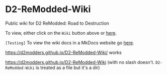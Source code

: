 # D2-ReModded-Wiki
Public wiki for D2 ReModded: Road to Destruction

To view, either click on the `Wiki` button above or [here](https://github.com/D2Modders/D2-ReModded-Wiki/wiki).

`[Testing]` To view the wiki docs in a MkDocs website go [here](https://d2modders.github.io/D2-ReModded-Wiki/).

https://d2modders.github.io/D2-ReModded-Wiki/ works

https://d2modders.github.io/D2-ReModded-Wiki (with no slash doesn't. `D2-ReModded-Wiki` is treated as a file but it's a dir)
